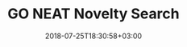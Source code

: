 ---
title: GO NEAT Novelty Search
summary: This project provides GOLang implementation of Neuro-Evolution of Augmented Topologies (NEAT) algorithm which uses Novelty Search optimization to find a solution for deceptive tasks with strong local optima.
tags:
- reinforcement-learning
- unsupervised-learning
- neuroevolution
- novelty-search
date: "2018-07-25T18:30:58+03:00"

# Optional external URL for project (replaces project detail page).
external_link: "https://github.com/yaricom/goNEAT_NS"

image:
  caption: The ANN graph structure
  focal_point: Smart

url_code: "https://github.com/yaricom/goNEAT_NS"
url_pdf: ""
url_slides: ""
url_video: ""

# Slides (optional).
#   Associate this project with Markdown slides.
#   Simply enter your slide deck's filename without extension.
#   E.g. `slides = "example-slides"` references `content/slides/example-slides.md`.
#   Otherwise, set `slides = ""`.
slides: ""
---